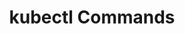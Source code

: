 ---
layout: post
title: "kubectl Commands"
categories: [kubernetes, server, devops, infrastructure, docker]
comments: true
hide: true
---